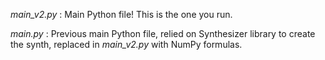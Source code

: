 _main_v2.py_ : Main Python file! This is the one you run.

_main.py_ : Previous main Python file, relied on Synthesizer library to create the synth, replaced in _main_v2.py_ with NumPy formulas.
